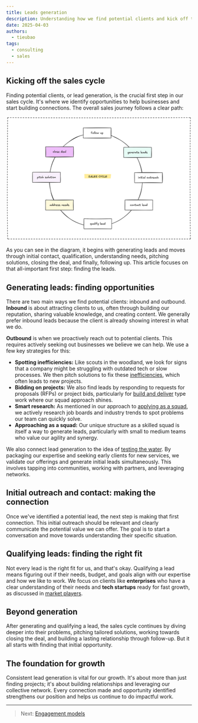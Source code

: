 ```yaml
---
title: Leads generation
description: Understanding how we find potential clients and kick off the sales cycle.
date: 2025-04-03
authors:
  - tieubao
tags:
  - consulting
  - sales
---
```


## Kicking off the sales cycle

Finding potential clients, or lead generation, is the crucial first step in our sales cycle. It's where we identify opportunities to help businesses and start building connections. The overall sales journey follows a clear path:

![](assets/sales-cycle.png)

As you can see in the diagram, it begins with generating leads and moves through initial contact, qualification, understanding needs, pitching solutions, closing the deal, and finally, following up. This article focuses on that all-important first step: finding the leads.

## Generating leads: finding opportunities

There are two main ways we find potential clients: inbound and outbound. **Inbound** is about attracting clients to us, often through building our reputation, sharing valuable knowledge, and creating content. We generally prefer inbound leads because the client is already showing interest in what we do.

**Outbound** is when we proactively reach out to potential clients. This requires actively seeking out businesses we believe we can help. We use a few key strategies for this:

* **Spotting inefficiencies:** Like scouts in the woodland, we look for signs that a company might be struggling with outdated tech or slow processes. We then pitch solutions to fix these [inefficiencies](inefficiency-arbitrage.md), which often leads to new projects.
* **Bidding on projects:** We also find leads by responding to requests for proposals (RFPs) or project bids, particularly for [build and deliver](engagement-models.md) type work where our squad approach shines.
* **Smart research:** As mentioned in our approach to [applying as a squad](apply-as-a-squad.md), we actively research job boards and industry trends to spot problems our team can quickly solve.
* **Approaching as a squad:** Our unique structure as a skilled squad is itself a way to generate leads, particularly with small to medium teams who value our agility and synergy.

We also connect lead generation to the idea of [testing the water](navigate/test-the-water.md). By packaging our expertise and seeking early clients for new services, we validate our offerings and generate initial leads simultaneously. This involves tapping into communities, working with partners, and leveraging networks.

## Initial outreach and contact: making the connection

Once we've identified a potential lead, the next step is making that first connection. This initial outreach should be relevant and clearly communicate the potential value we can offer. The goal is to start a conversation and move towards understanding their specific situation.

## Qualifying leads: finding the right fit

Not every lead is the right fit for us, and that's okay. Qualifying a lead means figuring out if their needs, budget, and goals align with our expertise and how we like to work. We focus on clients like **enterprises** who have a clear understanding of their needs and **tech startups** ready for fast growth, as discussed in [market players](market-players.md).

## Beyond generation

After generating and qualifying a lead, the sales cycle continues by diving deeper into their problems, pitching tailored solutions, working towards closing the deal, and building a lasting relationship through follow-up. But it all starts with finding that initial opportunity.

## The foundation for growth

Consistent lead generation is vital for our growth. It's about more than just finding projects; it's about building relationships and leveraging our collective network. Every connection made and opportunity identified strengthens our position and helps us continue to do impactful work.

---

> Next: [Engagement models](engagement-models.md)
